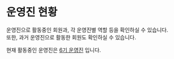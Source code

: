 # 운영진 현황

운영진으로 활동중인 회원과, 각 운영진별 역할 등을 확인하실 수 있습니다.  
또한, 과거 운영진으로 활동한 회원도 확인하실 수 있습니다.

현재 활동중인 운영진은 [6기 운영진](./gen6.md) 입니다.